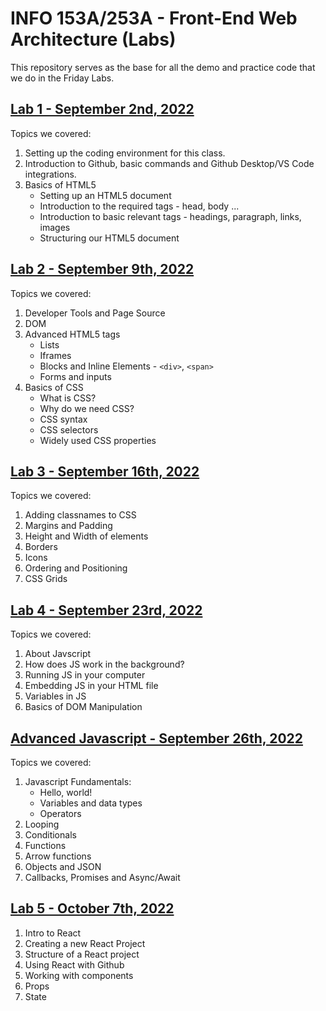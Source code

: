 # INFO 153A/253A - Front-End Web Architecture (Labs)

This repository serves as the base for all the demo and practice code that we do in the Friday Labs.

## [Lab 1 - September 2nd, 2022](/lab-1/README.md)

Topics we covered:
1. Setting up the coding environment for this class.
2. Introduction to Github, basic commands and Github Desktop/VS Code integrations.
3. Basics of HTML5
    - Setting up an HTML5 document
    - Introduction to the required tags - head, body ...
    - Introduction to basic relevant tags - headings, paragraph, links, images
    - Structuring our HTML5 document

## [Lab 2 - September 9th, 2022](/lab-2/README.md)

Topics we covered:
1. Developer Tools and Page Source
2. DOM
3. Advanced HTML5 tags
    - Lists
    - Iframes
    - Blocks and Inline Elements - `<div>`, `<span>`
    - Forms and inputs
4. Basics of CSS
    - What is CSS?
    - Why do we need CSS?
    - CSS syntax
    - CSS selectors
    - Widely used CSS properties


## [Lab 3 - September 16th, 2022](/lab-3/README.md)

Topics we covered:
1. Adding classnames to CSS
2. Margins and Padding
3. Height and Width of elements
4. Borders
5. Icons
6. Ordering and Positioning
7. CSS Grids

## [Lab 4 - September 23rd, 2022](/lab-4/README.md)

Topics we covered:
1. About Javscript
2. How does JS work in the background?
3. Running JS in your computer
4. Embedding JS in your HTML file
5. Variables in JS
6. Basics of DOM Manipulation

## [Advanced Javascript - September 26th, 2022](/lab-4/README.md)

Topics we covered:

1. Javascript Fundamentals:
    - Hello, world!
    - Variables and data types
    - Operators
2. Looping
3. Conditionals
4. Functions
5. Arrow functions
6. Objects and JSON
7. Callbacks, Promises and Async/Await

## [Lab 5 - October 7th, 2022](/lab-5/README.MD)

1. Intro to React
2. Creating a new React Project
3. Structure of a React project
4. Using React with Github
5. Working with components
6. Props
7. State